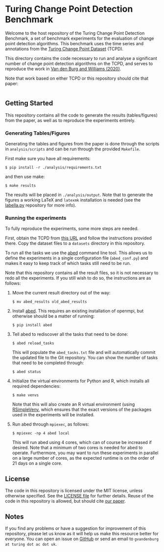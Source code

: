 # Turing Change Point Detection Benchmark

Welcome to the host repository of the Turing Change Point Detection Benchmark, 
a set of benchmark experiments for the evaluation of change point detection 
algorithms. This benchmark uses the time series and annotations from the 
[Turing Change Point Dataset](https://github.com/alan-turing-institute/TCPD) 
(TCPD).

This directory contains the code necessary to run and analyse a significant 
number of change point detection algorithms on the TCPD, and serves to 
reproduce the work in [Van den Burg and Williams (2020)](/url/to/paper).

Note that work based on either TCPD or this repository should cite that paper:

```bib
```

## Getting Started

This repository contains all the code to generate the results (tables/figures) 
from the paper, as well as to reproduce the experiments entirely.

### Generating Tables/Figures

Generating the tables and figures from the paper is done through the scripts 
in ``analysis/scripts`` and can be run through the provided ``Makefile``. 

First make sure you have all requirements:

```
$ pip install -r ./analysis/requirements.txt
```

and then use make:

```
$ make results
```

The results will be placed in ``./analysis/output``. Note that to generate the 
figures a working LaTeX and ``latexmk`` installation is needed (see the 
[labella.py](https://github.com/GjjvdBurg/labella.py) repository for more 
info).

### Running the experiments

To fully reproduce the experiments, some more steps are needed.

First, obtain the TCPD from [this 
URL](https://github.com/alan-turing-institute/TCPD) and follow the 
instructions provided there. Copy the dataset files to a ``datasets`` 
directory in this repository.

To run all the tasks we use the [abed](https://github.com/GjjvdBurg/abed) 
command line tool. This allows us to define the experiments in a single 
configuration file (``abed_conf.py``) and makes it easy to keep track of which 
tasks still need to be run.

Note that this repository contains all the result files, so it is not 
necessary to redo all the experiments. If you still wish to do so, the 
instructions are as follows:

1. Move the current result directory out of the way:

   ```
   $ mv abed_results old_abed_results
   ```

2. Install [abed](https://github.com/GjjvdBurg/abed). This requires an 
   existing installation of openmpi, but otherwise should be a matter of 
   running:

   ```
   $ pip install abed
   ```

3. Tell abed to rediscover all the tasks that need to be done:
   ```
   $ abed reload_tasks
   ```

   This will populate the ``abed_tasks.txt`` file and will automatically 
   commit the updated file to the Git repository. You can show the number of 
   tasks that need to be completed through:

   ```
   $ abed status
   ```

4. Initialize the virtual environments for Python and R, which installs all 
   required dependencies:

   ```
   $ make venvs
   ```

   Note that this will also create an R virtual environment (using 
   [RSimpleVenv](https://github.com/GjjvdBurg/RSimpleVenv), which ensures that 
   the exact versions of the packages used in the experiments will be 
   installed.

5. Run abed through ``mpiexec``, as follows:

   ```
   $ mpiexec -np 4 abed local
   ```

   This will run abed using 4 cores, which can of course be increased if 
   desired. Note that a minimum of two cores is needed for abed to operate. 
   Furthermore, you may want to run these experiments in parallel on a large 
   number of cores, as the expected runtime is on the order of 21 days on a 
   single core.


## License

The code in this repository is licensed under the MIT license, unless 
otherwise specified. See the [LICENSE file](LICENSE) for further details. 
Reuse of the code in this repository is allowed, but should cite [our 
paper](/url/to/paper).

## Notes

If you find any problems or have a suggestion for improvement of this 
repository, please let us know as it will help us make this resource better 
for everyone. You can open an issue on 
[GitHub](https://github.com/alan-turing-institute/TCPDBench) or send an email 
to ``gvandenburg at turing dot ac dot uk``.
